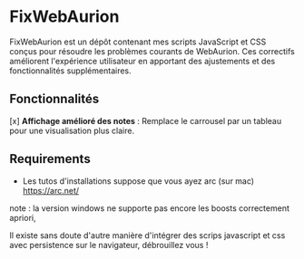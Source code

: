 # FixWebAurion

FixWebAurion est un dépôt contenant mes scripts JavaScript et CSS conçus pour résoudre les problèmes courants de WebAurion. Ces correctifs améliorent l'expérience utilisateur en apportant des ajustements et des fonctionnalités supplémentaires.

## Fonctionnalités

[x] **Affichage amélioré des notes** : Remplace le carrousel par un tableau pour une visualisation plus claire.

## Requirements

- Les tutos d'installations suppose que vous ayez arc (sur mac) https://arc.net/

note : la version windows ne supporte pas encore les boosts correctement apriori,

Il existe sans doute d'autre manière d'intégrer des scrips javascript et css avec persistence sur le navigateur, débrouillez vous !

